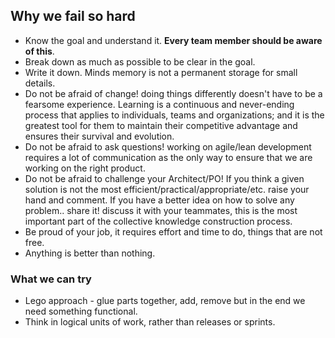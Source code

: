 ## Why we fail so hard

- Know the goal and understand it. **Every team member should be aware of this**.
- Break down as much as possible to be clear in the goal. 
- Write it down. Minds memory is not a permanent storage for small details.
- Do not be afraid of change! doing things differently doesn't have to be a fearsome experience. Learning is a continuous and never-ending process that applies to individuals, teams and organizations; and it is the greatest tool for them to maintain their competitive advantage and ensures their survival and evolution.
- Do not be afraid to ask questions! working on agile/lean development requires a lot of communication as the only way to ensure that we are working on the right product. 
- Do not be afraid to challenge your Architect/PO! If you think a given solution is not the most efficient/practical/appropriate/etc. raise your hand and comment. If you have a better idea on how to solve any problem.. share it! discuss it with your teammates, this is the most important part of the collective knowledge construction process.
- Be proud of your job, it requires effort and time to do, things that are not free.
- Anything is better than nothing.

### What we can try ###

- Lego approach - glue parts together, add, remove but in the end we need something functional.
- Think in logical units of work, rather than releases or sprints.